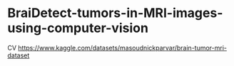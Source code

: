 # BraiDetect-tumors-in-MRI-images-using-computer-vision
CV
https://www.kaggle.com/datasets/masoudnickparvar/brain-tumor-mri-dataset
